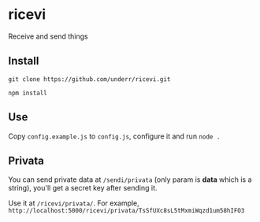 # ricevi
Receive and send things

## Install

`git clone https://github.com/underr/ricevi.git`

`npm install`

## Use

Copy `config.example.js` to `config.js`, configure it and run `node .`

## Privata

You can send private data at `/sendi/privata` (only param is **data** which is a string), you'll get a secret key after sending it.

Use it at `/ricevi/privata/`**<id>**. For example, `http://localhost:5000/ricevi/privata/TsSfUXc8sL5tMxmiWqzd1um58hIFO3`
